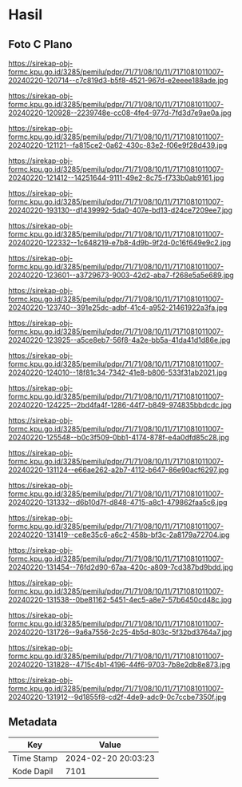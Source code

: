 # Hasil

## Foto C Plano

https://sirekap-obj-formc.kpu.go.id/3285/pemilu/pdpr/71/71/08/10/11/7171081011007-20240220-120714--c7c819d3-b5f8-4521-967d-e2eeee188ade.jpg

https://sirekap-obj-formc.kpu.go.id/3285/pemilu/pdpr/71/71/08/10/11/7171081011007-20240220-120928--2239748e-cc08-4fe4-977d-7fd3d7e9ae0a.jpg

https://sirekap-obj-formc.kpu.go.id/3285/pemilu/pdpr/71/71/08/10/11/7171081011007-20240220-121121--fa815ce2-0a62-430c-83e2-f06e9f28d439.jpg

https://sirekap-obj-formc.kpu.go.id/3285/pemilu/pdpr/71/71/08/10/11/7171081011007-20240220-121412--14251644-9111-49e2-8c75-f733b0ab9161.jpg

https://sirekap-obj-formc.kpu.go.id/3285/pemilu/pdpr/71/71/08/10/11/7171081011007-20240220-193130--d1439992-5da0-407e-bd13-d24ce7209ee7.jpg

https://sirekap-obj-formc.kpu.go.id/3285/pemilu/pdpr/71/71/08/10/11/7171081011007-20240220-122332--1c648219-e7b8-4d9b-9f2d-0c16f649e9c2.jpg

https://sirekap-obj-formc.kpu.go.id/3285/pemilu/pdpr/71/71/08/10/11/7171081011007-20240220-123601--a3729673-9003-42d2-aba7-f268e5a5e689.jpg

https://sirekap-obj-formc.kpu.go.id/3285/pemilu/pdpr/71/71/08/10/11/7171081011007-20240220-123740--391e25dc-adbf-41c4-a952-21461922a3fa.jpg

https://sirekap-obj-formc.kpu.go.id/3285/pemilu/pdpr/71/71/08/10/11/7171081011007-20240220-123925--a5ce8eb7-56f8-4a2e-bb5a-41da41d1d86e.jpg

https://sirekap-obj-formc.kpu.go.id/3285/pemilu/pdpr/71/71/08/10/11/7171081011007-20240220-124010--18f81c34-7342-41e8-b806-533f31ab2021.jpg

https://sirekap-obj-formc.kpu.go.id/3285/pemilu/pdpr/71/71/08/10/11/7171081011007-20240220-124225--2bd4fa4f-1286-44f7-b849-974835bbdcdc.jpg

https://sirekap-obj-formc.kpu.go.id/3285/pemilu/pdpr/71/71/08/10/11/7171081011007-20240220-125548--b0c3f509-0bb1-4174-878f-e4a0dfd85c28.jpg

https://sirekap-obj-formc.kpu.go.id/3285/pemilu/pdpr/71/71/08/10/11/7171081011007-20240220-131124--e66ae262-a2b7-4112-b647-86e90acf6297.jpg

https://sirekap-obj-formc.kpu.go.id/3285/pemilu/pdpr/71/71/08/10/11/7171081011007-20240220-131332--d6b10d7f-d848-4715-a8c1-479862faa5c6.jpg

https://sirekap-obj-formc.kpu.go.id/3285/pemilu/pdpr/71/71/08/10/11/7171081011007-20240220-131419--ce8e35c6-a6c2-458b-bf3c-2a8179a72704.jpg

https://sirekap-obj-formc.kpu.go.id/3285/pemilu/pdpr/71/71/08/10/11/7171081011007-20240220-131454--76fd2d90-67aa-420c-a809-7cd387bd9bdd.jpg

https://sirekap-obj-formc.kpu.go.id/3285/pemilu/pdpr/71/71/08/10/11/7171081011007-20240220-131538--0be81162-5451-4ec5-a8e7-57b6450cd48c.jpg

https://sirekap-obj-formc.kpu.go.id/3285/pemilu/pdpr/71/71/08/10/11/7171081011007-20240220-131726--9a6a7556-2c25-4b5d-803c-5f32bd3764a7.jpg

https://sirekap-obj-formc.kpu.go.id/3285/pemilu/pdpr/71/71/08/10/11/7171081011007-20240220-131828--4715c4b1-4196-44f6-9703-7b8e2db8e873.jpg

https://sirekap-obj-formc.kpu.go.id/3285/pemilu/pdpr/71/71/08/10/11/7171081011007-20240220-131912--9d1855f8-cd2f-4de9-adc9-0c7ccbe7350f.jpg


## Metadata

| Key        | Value               |
| ---------- | ------------------- |
| Time Stamp | 2024-02-20 20:03:23 |
| Kode Dapil | 7101                |




